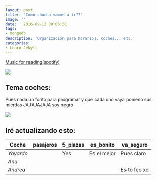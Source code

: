 ```yaml
---
layout: post
title:  "Cómo chucha vamos a ir??"
image: ''
date:   2016-09-12 00:06:31
tags:
- mongodb
description: 'Organización para horarios, coches... etc.'
categories:
- Learn Jekyll 
---
```


<p class="music-read"><a href="spotify:track:4DAZ8UYNpWVIV46aLkN2Qp">Music for reading(spotify)</a></p>

<img src="https://c.tenor.com/0vCy1vzvWgQAAAAC/holiday-vacation.gif">

## Tema coches:

Pues nada un forito para programar y que cada uno vaya ponieno sus mierdas JAJAJAJAJA soy negro

<img src="https://thumbs.gfycat.com/SardonicKnobbyConch-size_restricted.gif">

## Iré actualizando esto:



| **Coche** 	| **pasajeros** 	| **5_plazas** 	| **es_bonito** 	| **va_seguro** 	|
|-----------	|---------------	|--------------	|---------------	|---------------	|
| _Yoyardo_ 	|               	| Yes          	| Es el mejor   	| Pues claro    	|
| _Ana_     	|               	|              	|               	|               	|
| _Andrea_  	|               	|              	|               	| Es to feo xd  	|

